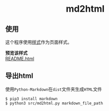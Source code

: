 # <center>md2html</center>

## 使用
这个程序使用[样式](http://zhangjikai.com/markdown-css)作为页面样式。 

**预览该样式**  
[README.html](https://github.com/shadaileng/md2html/blob/master/dist/README.html)  
  
## 导出html
使用`Python-Markdown`在`dist`文件夹生成`HTML`文件
```
$ pip3 install markdown
$ python3 src/md2html.py markdown_file_path
```

